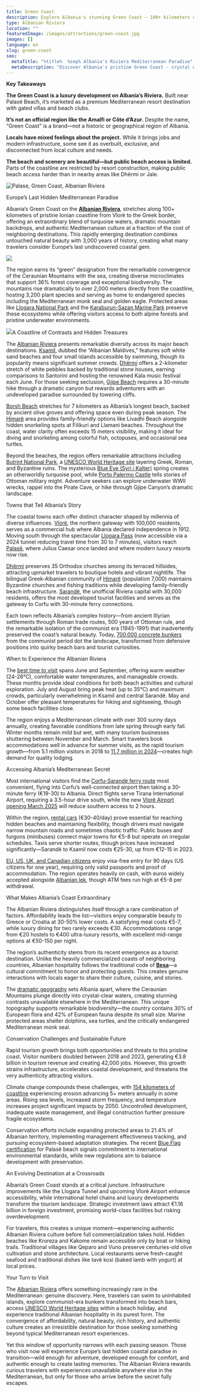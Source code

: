 ```yaml
---
title: Green Coast
description: Explore Albania's stunning Green Coast – 100+ kilometers of pristine beaches, dramatic landscapes, and authentic Mediterranean culture at unbeatable prices.
type: Albanian Riviera
location: ""
featuredImage: /images/attractions/green-coast.jpg
images: []
language: en
slug: green-coast
seo:
  metaTitle: "%title%  %sep% Albania's Riviera Mediterranean Paradise"
  metaDescription: "Discover Albania's pristine Green Coast - crystal waters, dramatic mountains, and authentic culture at remarkably affordable prices. Europe's hidden paradise."
---
```


**Key Takeaways**

**The Green Coast is a luxury development on Albania’s Riviera.** Built near Palasë Beach, it’s marketed as a premium Mediterranean resort destination with gated villas and beach clubs.

**It’s not an official region like the Amalfi or Côte d’Azur.** Despite the name, “Green Coast” is a brand—not a historic or geographical region of Albania.

**Locals have mixed feelings about the project.** While it brings jobs and modern infrastructure, some see it as overbuilt, exclusive, and disconnected from local culture and needs.

**The beach and scenery are beautiful—but public beach access is limited.** Parts of the coastline are restricted by resort construction, making public beach access harder than in nearby areas like Dhërmi or Jale.

![Palase, Green Coast, Albanian Riviera](/images/destinations/Palase_IMG_2967.jpg)

Europe’s Last Hidden Mediterranean Paradise

Albania’s Green Coast on the **[Albanian Riviera](https://albaniavisit.com/attractions/albanian-riviera/)**, stretches along 100+ kilometers of pristine Ionian coastline from Vlorë to the Greek border, offering an extraordinary blend of turquoise waters, dramatic mountain backdrops, and authentic Mediterranean culture at a fraction of the cost of neighboring destinations. This rapidly emerging destination combines untouched natural beauty with 3,000 years of history, creating what many travelers consider Europe’s last undiscovered coastal gem.

![](/images/destinations/Palase_DJI_0295.jpg)

The region earns its “green” designation from the remarkable convergence of the Ceraunian Mountains with the sea, creating diverse microclimates that support 36% forest coverage and exceptional biodiversity. The mountains rise dramatically to over 2,000 meters directly from the coastline, hosting 3,200 plant species and serving as home to endangered species including the Mediterranean monk seal and golden eagle. Protected areas like [Llogara National Park](https://albaniavisit.com/attractions/llogara-national-park/) and the [Karaburun-Sazan Marine Park](https://albaniavisit.com/attractions/karaburun-sazan-marine-national-park/) preserve these ecosystems while offering visitors access to both alpine forests and pristine underwater environments.

![](/images/destinations/Palase_DJI_0279.jpg)A Coastline of Contrasts and Hidden Treasures

The [Albanian Riviera](https://albaniavisit.com/attractions/albanian-riviera/) presents remarkable diversity across its major beach destinations. [Ksamil](https://albaniavisit.com/destinations/ksamil/), dubbed the “Albanian Maldives,” features soft white sand beaches and four small islands accessible by swimming, though its popularity means significant summer crowds. [Dhërmi](https://albaniavisit.com/destinations/dhermi/) offers a 2-kilometer stretch of white pebbles backed by traditional stone houses, earning comparisons to Santorini and hosting the renowned Kala music festival each June. For those seeking seclusion, [Gjipe Beach](https://albaniavisit.com/destinations/gjipe/) requires a 30-minute hike through a dramatic canyon but rewards adventurers with an undeveloped paradise surrounded by towering cliffs.

[Borsh Beach](https://albaniavisit.com/destinations/borsh/) stretches for 7 kilometers as Albania’s longest beach, backed by ancient olive groves and offering space even during peak season. The [Himarë](https://albaniavisit.com/destinations/himare/) area provides family-friendly options like Livadhi Beach alongside hidden snorkeling spots at Filikuri and Llamani beaches. Throughout the coast, water clarity often exceeds 15 meters visibility, making it ideal for diving and snorkeling among colorful fish, octopuses, and occasional sea turtles.

Beyond the beaches, the region offers remarkable attractions including [Butrint National Park](https://albaniavisit.com/destinations/butrint/), a [UNESCO World Heritage site](https://albaniavisit.com/attractions/unesco-world-heritage-sites/) layering Greek, Roman, and Byzantine ruins. The mysterious [Blue Eye (Syri i Kalter)](https://albaniavisit.com/attractions/blue-eye-spring/) spring creates an otherworldly turquoise pool, while [Porto Palermo Castle](https://albaniavisit.com/attractions/porto-palermo-castle/) tells stories of Ottoman military might. Adventure seekers can explore underwater WWII wrecks, rappel into the Pirate Cave, or hike through Gjipe Canyon’s dramatic landscape.

Towns that Tell Albania’s Story

The coastal towns each offer distinct character shaped by millennia of diverse influences. [Vlorë](https://albaniavisit.com/destinations/vlora/), the northern gateway with 100,000 residents, serves as a commercial hub where Albania declared independence in 1912. Moving south through the spectacular [Llogara Pass](https://albaniavisit.com/attractions/llogara-pass-albanian-riviera/) (now accessible via a 2024 tunnel reducing travel time from 30 to 7 minutes), visitors reach [Palasë](https://albaniavisit.com/destinations/palase/), where Julius Caesar once landed and where modern luxury resorts now rise.

[Dhërmi](https://albaniavisit.com/destinations/dhermi/) preserves 35 Orthodox churches among its terraced hillsides, attracting upmarket travelers to boutique hotels and vibrant nightlife. The bilingual Greek-Albanian community of [Himarë](https://albaniavisit.com/destinations/himare/) (population 7,000) maintains Byzantine churches and fishing traditions while developing family-friendly beach infrastructure. [Sarandë](https://albaniavisit.com/destinations/saranda/), the unofficial Riviera capital with 30,000 residents, offers the most developed tourist facilities and serves as the gateway to Corfu with 30-minute ferry connections.

Each town reflects Albania’s complex history—from ancient Illyrian settlements through Roman trade routes, 500 years of Ottoman rule, and the remarkable isolation of the communist era (1945-1991) that inadvertently preserved the coast’s natural beauty. Today, [700,000 concrete bunkers](https://albaniavisit.com/albania-bunkers/) from the communist period dot the landscape, transformed from defensive positions into quirky beach bars and tourist curiosities.

When to Experience the Albanian Riviera

The [best time to visit](https://albaniavisit.com/best-time-to-visit-albania/) spans June and September, offering warm weather (24-26°C), comfortable water temperatures, and manageable crowds. These months provide ideal conditions for both beach activities and cultural exploration. July and August bring peak heat (up to 35°C) and maximum crowds, particularly overwhelming in Ksamil and central Sarandë. May and October offer pleasant temperatures for hiking and sightseeing, though some beach facilities close.

The region enjoys a Mediterranean climate with over 300 sunny days annually, creating favorable conditions from late spring through early fall. Winter months remain mild but wet, with many tourism businesses shuttering between November and March. Smart travelers book accommodations well in advance for summer visits, as the rapid tourism growth—from 5.1 million visitors in 2018 to [11.7 million in 2024](https://albaniavisit.com/tourism-politics/albania-tourism-growth-challanges/)—creates high demand for quality lodging.

Accessing Albania’s Mediterranean Secret

Most international visitors find the [Corfu-Sarandë ferry route](https://albaniavisit.com/travel-guide/ferry-services/) most convenient, flying into Corfu’s well-connected airport then taking a 30-minute ferry (€19-30) to Albania. Direct flights serve Tirana International Airport, requiring a 3.5-hour drive south, while the new [Vlorë Airport opening March 2025](https://albaniavisit.com/news/vlore-international-airport-environmental-impact/) will reduce southern access to 2 hours.

Within the region, [rental cars](https://albaniavisit.com/travel-guide/rental-car-albania/) (€30-40/day) prove essential for reaching hidden beaches and maintaining flexibility, though drivers must navigate narrow mountain roads and sometimes chaotic traffic. Public buses and furgons (minibuses) connect major towns for €5-8 but operate on irregular schedules. Taxis serve shorter routes, though prices have increased significantly—Sarandë to Ksamil now costs €25-30, up from €12-15 in 2023.

[EU, US, UK, and Canadian citizens](https://albaniavisit.com/travel-guide/entry-visa/) enjoy visa-free entry for 90 days (US citizens for one year), requiring only valid passports and proof of accommodation. The region operates heavily on cash, with euros widely accepted alongside [Albanian lek](https://albaniavisit.com/travel-guide/currency-lek/), though ATM fees run high at €5-8 per withdrawal.

What Makes Albania’s Coast Extraordinary

The Albanian Riviera distinguishes itself through a rare combination of factors. Affordability leads the list—visitors enjoy comparable beauty to Greece or Croatia at 30-50% lower costs. A satisfying meal costs €5-7, while luxury dining for two rarely exceeds €30. Accommodations range from €20 hostels to €400 ultra-luxury resorts, with excellent mid-range options at €50-150 per night.

The region’s authenticity stems from its recent emergence as a tourist destination. Unlike the heavily commercialized coasts of neighboring countries, Albanian hospitality follows the traditional code of **[Besa](https://albaniavisit.com/besa-albanian-code-of-honor/)**—a cultural commitment to honor and protecting guests. This creates genuine interactions with locals eager to share their culture, cuisine, and stories.

The [dramatic geography](https://albaniavisit.com/travel-guide/albania/) sets Albania apart, where the Ceraunian Mountains plunge directly into crystal-clear waters, creating stunning contrasts unavailable elsewhere in the Mediterranean. This unique topography supports remarkable biodiversity—the country contains 30% of European flora and 42% of European fauna despite its small size. Marine protected areas shelter dolphins, sea turtles, and the critically endangered Mediterranean monk seal.

Conservation Challenges and Sustainable Future

Rapid tourism growth brings both opportunities and threats to this pristine coast. Visitor numbers doubled between 2018 and 2023, generating €3.8 billion in tourism revenue and creating 42,000 jobs. However, this growth strains infrastructure, accelerates coastal development, and threatens the very authenticity attracting visitors.

Climate change compounds these challenges, with [154 kilometers of coastline](https://albaniavisit.com/attractions/coastal-albania/) experiencing erosion advancing 5+ meters annually in some areas. Rising sea levels, increased storm frequency, and temperature increases project significant impacts by 2050. Uncontrolled development, inadequate waste management, and illegal construction further pressure fragile ecosystems.

Conservation efforts include expanding protected areas to 21.4% of Albanian territory, implementing management effectiveness tracking, and pursuing ecosystem-based adaptation strategies. The recent [Blue Flag certification](https://albaniavisit.com/news/green-coast-albania-blue-flag-beach/) for Palasë beach signals commitment to international environmental standards, while new regulations aim to balance development with preservation.

An Evolving Destination at a Crossroads

Albania’s Green Coast stands at a critical juncture. Infrastructure improvements like the Llogara Tunnel and upcoming Vlorë Airport enhance accessibility, while international hotel chains and luxury developments transform the tourism landscape. Strategic investment laws attract €1.16 billion in foreign investment, promising world-class facilities but risking overdevelopment.

For travelers, this creates a unique moment—experiencing authentic Albanian Riviera culture before full commercialization takes hold. Hidden beaches like Kroreza and Kakome remain accessible only by boat or hiking trails. Traditional villages like Qeparo and Vuno preserve centuries-old olive cultivation and stone architecture. Local restaurants serve fresh-caught seafood and traditional dishes like tavë kosi (baked lamb with yogurt) at local prices.

Your Turn to Visit

The [Albanian Riviera](https://albaniavisit.com/attractions/albanian-riviera/) offers something increasingly rare in the Mediterranean: genuine discovery. Here, travelers can swim to uninhabited islands, explore communist-era bunkers transformed into beach bars, access [UNESCO World Heritage sites](https://albaniavisit.com/attractions/unesco-world-heritage-sites/) within a beach holiday, and experience traditional Albanian hospitality in its purest form. The convergence of affordability, natural beauty, rich history, and authentic culture creates an irresistible destination for those seeking something beyond typical Mediterranean resort experiences.

Yet this window of opportunity narrows with each passing season. Those who visit now will experience Europe’s last hidden coastal paradise in transition—wild enough for adventure, developed enough for comfort, and authentic enough to create lasting memories. The Albanian Riviera rewards curious travelers with experiences unavailable anywhere else in the Mediterranean, but only for those who arrive before the secret fully escapes.

